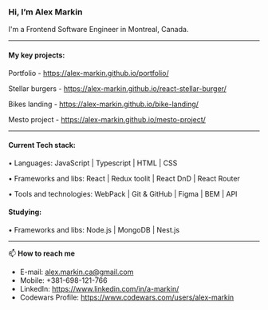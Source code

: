 ### Hi, I’m Alex Markin

I'm a Frontend Software Engineer in Montreal, Canada.

------


#### My key projects:

Portfolio - https://alex-markin.github.io/portfolio/

Stellar burgers - https://alex-markin.github.io/react-stellar-burger/

Bikes landing - https://alex-markin.github.io/bike-landing/

Mesto project - https://alex-markin.github.io/mesto-project/ 

------
#### Current Tech stack:


• Languages: JavaScript | Typescript | HTML | CSS  

• Frameworks and libs: React | Redux toolit | React DnD | React Router

• Tools and technologies: WebPack | Git & GitHub | Figma | BEM | API

#### Studying:

• Frameworks and libs:  Node.js | MongoDB | Nest.js

------

📫  **How to reach me**

- E-mail: alex.markin.ca@gmail.com
- Mobile: +381-698-121-766
- LinkedIn: https://www.linkedin.com/in/a-markin/
- Codewars Profile: https://www.codewars.com/users/alex-markin
